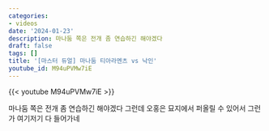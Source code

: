 ```yaml
---
categories:
- videos
date: '2024-01-23'
description: 마나둠 쪽은 전개 좀 연습하긴 해야겠다
draft: false
tags: []
title: '[마스터 듀얼] 마나둠 티아라멘츠 vs 낙인'
youtube_id: M94uPVMw7iE
---
```



{{< youtube M94uPVMw7iE >}}

마나둠 쪽은 전개 좀 연습하긴 해야겠다
그런데 오홍은 묘지에서 퍼올릴 수 있어서 그런가 여기저기 다 들어가네